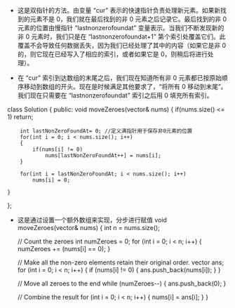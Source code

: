 - 这是双指针的方法。由变量 “cur” 表示的快速指针负责处理新元素。如果新找到的元素不是 0，我们就在最后找到的非 0 元素之后记录它。最后找到的非 0 元素的位置由慢指针 “lastnonzerofoundat” 变量表示。当我们不断发现新的非 0 元素时，我们只是在 “lastnonzerofoundat+1” 第个索引处覆盖它们。此覆盖不会导致任何数据丢失，因为我们已经处理了其中的内容（如果它是非 0 的，则它现在已经写入了相应的索引，或者如果它是 0，则稍后将进行处理）。

- 在 “cur” 索引到达数组的末尾之后，我们现在知道所有非 0 元素都已按原始顺序移动到数组的开头。现在是时候满足其他要求了，“将所有 0 移动到末尾”。我们现在只需要在 “lastnonzerofoundat” 索引之后用 0 填充所有索引。

class Solution {
public:
    void moveZeroes(vector<int>& nums) {
        if(nums.size() <= 1)
            return;
        
        int lastNonZeroFoundAt= 0; //定义满指针用于保存非0元素的位置
        for(int i = 0; i < nums.size(); i++)
        {
            if(nums[i] != 0)
                nums[lastNonZeroFoundAt++] = nums[i];
        }
        
        for(int i = lastNonZeroFoundAt; i < nums.size(); i++)
            nums[i] = 0;

    }
};


- 这是通过设置一个额外数组来实现，分步进行赋值
void moveZeroes(vector<int>& nums) {
    int n = nums.size();

    // Count the zeroes
    int numZeroes = 0;
    for (int i = 0; i < n; i++) {
        numZeroes += (nums[i] == 0);
    }

    // Make all the non-zero elements retain their original order.
    vector<int> ans;
    for (int i = 0; i < n; i++) {
        if (nums[i] != 0) {
            ans.push_back(nums[i]);
        }
    }

    // Move all zeroes to the end
    while (numZeroes--) {
        ans.push_back(0);
    }

    // Combine the result
    for (int i = 0; i < n; i++) {
        nums[i] = ans[i];
    }
}


